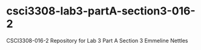 # csci3308-lab3-partA-section3-016-2
CSCI3308-016-2 Repository for Lab 3 Part A Section 3
Emmeline Nettles
